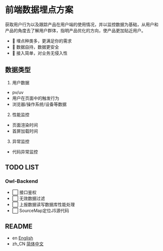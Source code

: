 # 前端数据埋点方案

获取用户行为以及跟踪产品在用户端的使用情况，并以监控数据为基础，从用户和产品的角度去了解用户群体，指明产品优化的方向，使产品更加贴近用户。

- 👬 埋点种类多，更满足你的需求
- 💪 数据自持，数据更安全
- 🚶 接入简单，对业务无侵入性

## 数据类型

1. 用户数据
- pv/uv
- 用户在页面中的触发行为
- 浏览器/操作系统/设备等数据

2. 性能监控
- 页面渲染时间
- 首屏加载时间

3. 异常监控
- 代码异常监控

## TODO LIST
### Owl-Backend
- ⬜️ 接口鉴权
- ⬜️ 无效数据过滤
- ⬜️ 上报数据读写数据库性能处理
- ⬜️ SourceMap定位JS源代码

## README
- en [English](../README.md)
- zh_CN [简体中文](README.zh_CN.md)